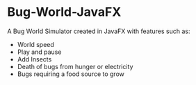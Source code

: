 # Bug-World-JavaFX

A Bug World Simulator created in JavaFX with features such as:
- World speed
- Play and pause
- Add Insects
- Death of bugs from hunger or electricity
- Bugs requiring a food source to grow
